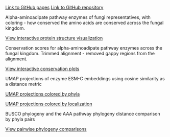 [Link to GitHub pages](https://norle.github.io/a3_fungi/)
[Link to GitHub repository](https://github.com/norle/a3_fungi)

Alpha-aminoadipate pathway enzymes of fungi representatives, with coloring - how conserved the amino acids are conserved across the fungal kingdom.

[View interactive protein structure visualization](./html/3dmol_viewer.html)

Conservation scores for alpha-aminoadipate pathway enzymes across the fungal kingdom. Trimmed alignment - removed gappy regions from the alignment.

[View interactive conservation plots](./html/interactive_conservation.html)

UMAP projections of enzyme ESM-C embeddings using cosine similarity as a distance metric

[UMAP projections colored by phyla](./html/interactive_umap_subplots_bokeh.html)

[UMAP projections colored by localization](./html/umap_by_localization.html)

BUSCO phylogeny and the AAA pathway phylogeny distance comparison by phyla pairs

[View pairwise phylogeny comparisons](./html/plot_viewer.html)
